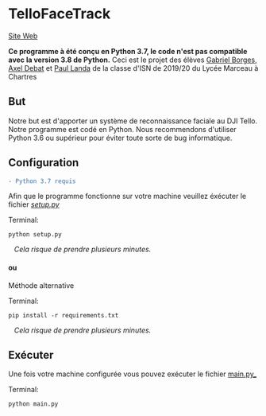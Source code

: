 # TelloFaceTrack

[Site Web](https://axeldebat.github.io/Tello-Face-Track/)

**Ce programme à été conçu en Python 3.7, le code n'est pas compatible avec la version 3.8 de Python.**
 Ceci est le projet des élèves [Gabriel Borges](https://github.com/gabrielsmborges), [Axel Debat](https://github.com/axeldebat) et [Paul Landa](https://github.com/padvan) de la classe d'ISN de 2019/20 du Lycée Marceau à Chartres

## But
Notre but est d'apporter un système de reconnaissance faciale au DJI Tello. Notre programme est codé en Python. Nous recommendons d'utiliser Python 3.6 ou supérieur pour éviter toute sorte de bug informatique.

## Configuration

```diff
- Python 3.7 requis
```
Afin que le programme fonctionne sur votre machine veuillez éxécuter le fichier [_setup.py_](setup.py)

Terminal:
```
python setup.py
```
&nbsp;&nbsp;
_Cela risque de prendre plusieurs minutes._

#### ou
Méthode alternative

Terminal: 
```
pip install -r requirements.txt
```
&nbsp;&nbsp;
_Cela risque de prendre plusieurs minutes._


## Exécuter
Une fois votre machine configurée vous pouvez exécuter le fichier [main.py_](main.py)

Terminal:
```
python main.py
```

